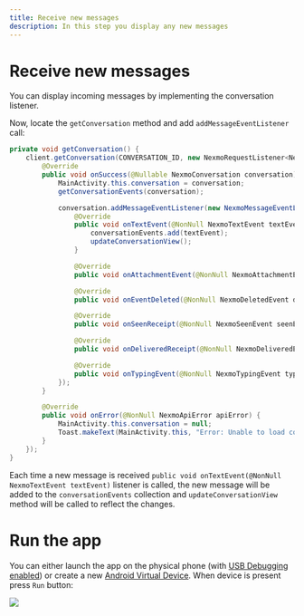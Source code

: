 ```yaml
---
title: Receive new messages
description: In this step you display any new messages
---
```


# Receive new messages

You can display incoming messages by implementing the conversation listener.

Now, locate the `getConversation` method and add `addMessageEventListener` call:

```java
private void getConversation() {
    client.getConversation(CONVERSATION_ID, new NexmoRequestListener<NexmoConversation>() {
        @Override
        public void onSuccess(@Nullable NexmoConversation conversation) {
            MainActivity.this.conversation = conversation;
            getConversationEvents(conversation);

            conversation.addMessageEventListener(new NexmoMessageEventListener() {
                @Override
                public void onTextEvent(@NonNull NexmoTextEvent textEvent) {
                    conversationEvents.add(textEvent);
                    updateConversationView();
                }

                @Override
                public void onAttachmentEvent(@NonNull NexmoAttachmentEvent attachmentEvent) {}

                @Override
                public void onEventDeleted(@NonNull NexmoDeletedEvent deletedEvent) {}

                @Override
                public void onSeenReceipt(@NonNull NexmoSeenEvent seenEvent) {}

                @Override
                public void onDeliveredReceipt(@NonNull NexmoDeliveredEvent deliveredEvent) {}

                @Override
                public void onTypingEvent(@NonNull NexmoTypingEvent typingEvent) {}
            });
        }

        @Override
        public void onError(@NonNull NexmoApiError apiError) {
            MainActivity.this.conversation = null;
            Toast.makeText(MainActivity.this, "Error: Unable to load conversation", Toast.LENGTH_SHORT);
        }
    });
}
```

Each time a new message is received `public void onTextEvent(@NonNull NexmoTextEvent textEvent)` listener is called, the new message will be added to the `conversationEvents` collection and `updateConversationView` method will be called to reflect the changes.

# Run the app

You can either launch the app on the physical phone (with [USB Debugging enabled](https://developer.android.com/studio/debug/dev-options#enable)) or create a new [Android Virtual Device](https://developer.android.com/studio/run/managing-avds). When device is present press `Run` button: 

![](/screenshots/tutorials/client-sdk/android-shared/launch-app.png)
